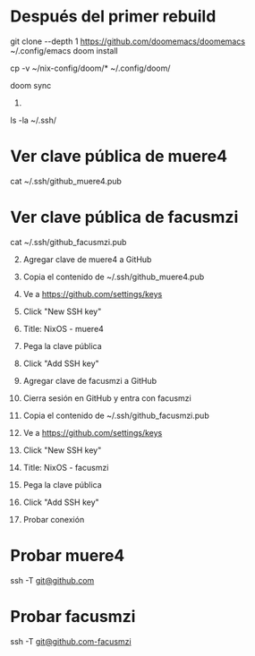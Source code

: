 # Después del primer rebuild

git clone --depth 1 https://github.com/doomemacs/doomemacs ~/.config/emacs
doom install

cp -v ~/nix-config/doom/* ~/.config/doom/

doom sync



1.
ls -la ~/.ssh/
# Ver clave pública de muere4
cat ~/.ssh/github_muere4.pub
# Ver clave pública de facusmzi
cat ~/.ssh/github_facusmzi.pub

2. Agregar clave de muere4 a GitHub
1. Copia el contenido de ~/.ssh/github_muere4.pub
2. Ve a https://github.com/settings/keys
3. Click "New SSH key"
4. Title: NixOS - muere4
5. Pega la clave pública
6. Click "Add SSH key"

3. Agregar clave de facusmzi a GitHub
1. Cierra sesión en GitHub y entra con facusmzi
2. Copia el contenido de ~/.ssh/github_facusmzi.pub
3. Ve a https://github.com/settings/keys
4. Click "New SSH key"
5. Title: NixOS - facusmzi
6. Pega la clave pública
7. Click "Add SSH key"



4. Probar conexión
# Probar muere4
ssh -T git@github.com
# Probar facusmzi
ssh -T git@github.com-facusmzi

